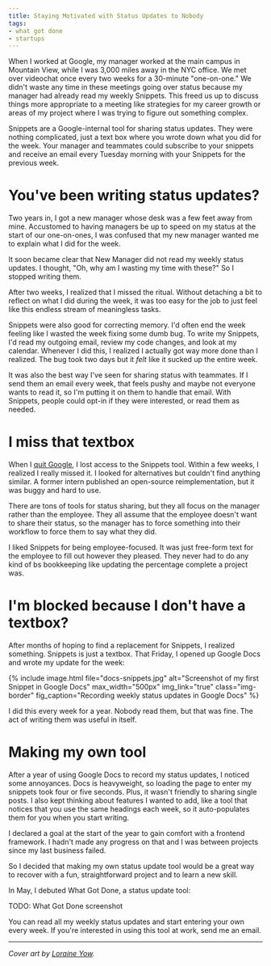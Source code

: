 ```yaml
---
title: Staying Motivated with Status Updates to Nobody
tags:
- what got done
- startups
---
```


When I worked at Google, my manager worked at the main campus in Mountain View, while I was 3,000 miles away in the NYC office. We met over videochat once every two weeks for a 30-minute "one-on-one." We didn't waste any time in these meetings going over status because my manager had already read my weekly Snippets. This freed us up to discuss things more appropriate to a meeting like strategies for my career growth or areas of my project where I was trying to figure out something complex.

Snippets are a Google-internal tool for sharing status updates. They were nothing complicated, just a text box where you wrote down what you did for the week. Your manager and teammates could subscribe to your snippets and receive an email every Tuesday morning with your Snippets for the previous week.

# You've been writing status updates?

Two years in, I got a new manager whose desk was a few feet away from mine. Accustomed to having managers be up to speed on my status at the start of our one-on-ones, I was confused that my new manager wanted me to explain what I did for the week.

It soon became clear that New Manager did not read my weekly status updates. I thought, "Oh, why am I wasting my time with these?" So I stopped writing them.

After two weeks, I realized that I missed the ritual. Without detaching a bit to reflect on what I did during the week, it was too easy for the job to just feel like this endless stream of meaningless tasks.

Snippets were also good for correcting memory. I'd often end the week feeling like I wasted the week fixing some dumb bug. To write my Snippets, I'd read my outgoing email, review my code changes, and look at my calendar. Whenever I did this, I realized I actually got way more done than I realized. The bug took two days but it *felt* like it sucked up the entire week.

It was also the best way I've seen for sharing status with teammates. If I send them an email every week, that feels pushy and maybe not everyone wants to read it, so I'm putting it on them to handle that email. With Snippets, people could opt-in if they were interested, or read them as needed.

# I miss that textbox

When I [quit Google](/why-i-quit-google/), I lost access to the Snippets tool. Within a few weeks, I realized I really missed it. I looked for alternatives but couldn't find anything similar. A former intern published an open-source reimplementation, but it was buggy and hard to use.

There are tons of tools for status sharing, but they all focus on the manager rather than the employee. They all assume that the employee doesn't want to share their status, so the manager has to force something into their workflow to force them to say what they did.

I liked Snippets for being employee-focused. It was just free-form text for the employee to fill out however they pleased. They never had to do any kind of bs bookkeeping like updating the percentage complete a project was.

# I'm blocked because I don't have a textbox?

After months of hoping to find a replacement for Snippets, I realized something. Snippets is just a textbox. That Friday, I opened up Google Docs and wrote my update for the week:

{% include image.html file="docs-snippets.jpg" alt="Screenshot of my first Snippet in Google Docs" max_width="500px" img_link="true" class="img-border" fig_caption="Recording weekly status updates in Google Docs" %}

I did this every week for a year. Nobody read them, but that was fine. The act of writing them was useful in itself.

# Making my own tool

After a year of using Google Docs to record my status updates, I noticed some annoyances. Docs is heavyweight, so loading the page to enter my snippets took four or five seconds. Plus, it wasn't friendly to sharing single posts. I also kept thinking about features I wanted to add, like a tool that notices that you use the same headings each week, so it auto-populates them for you when you start writing.

I declared a goal at the start of the year to gain comfort with a frontend framework. I hadn't made any progress on that and I was between projects since my last business failed.

So I decided that making my own status update tool would be a great way to recover with a fun, straightforward project and to learn a new skill.

In May, I debuted What Got Done, a status update tool:

TODO: What Got Done screenshot

You can read all my weekly status updates and start entering your own every week. If you're interested in using this tool at work, send me an email.

---

*Cover art by [Loraine Yow](https://www.linkedin.com/in/lolo-ology/).*